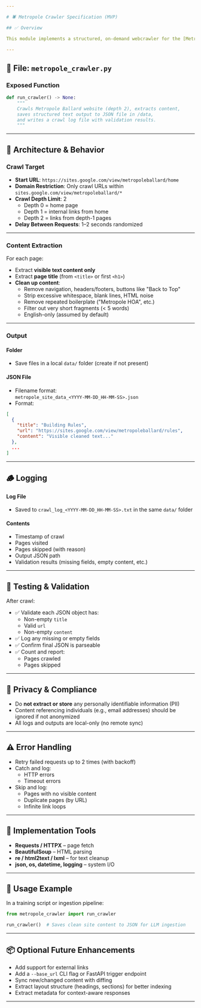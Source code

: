 ```yaml
---

# 🕷️ Metropole Crawler Specification (MVP)

## ✅ Overview

This module implements a structured, on-demand webcrawler for the [Metropole Ballard website](https://sites.google.com/view/metropoleballard/home). It extracts visible text content from the site's internal pages, applies text cleanup, and outputs structured data in JSON format for downstream ingestion by LLM systems (e.g., LlamaIndex).

---
```


## 📁 File: `metropole_crawler.py`

### Exposed Function
```python
def run_crawler() -> None:
    """
    Crawls Metropole Ballard website (depth 2), extracts content,
    saves structured text output to JSON file in /data,
    and writes a crawl log file with validation results.
    """
```

---

## 🧱 Architecture & Behavior

### Crawl Target
- **Start URL**: `https://sites.google.com/view/metropoleballard/home`
- **Domain Restriction**: Only crawl URLs within `sites.google.com/view/metropoleballard/*`
- **Crawl Depth Limit**: 2
  - Depth 0 = home page
  - Depth 1 = internal links from home
  - Depth 2 = links from depth-1 pages
- **Delay Between Requests**: 1–2 seconds randomized

---

### Content Extraction
For each page:
- Extract **visible text content only**
- Extract **page title** (from `<title>` or first `<h1>`)
- **Clean up content**:
  - Remove navigation, headers/footers, buttons like "Back to Top"
  - Strip excessive whitespace, blank lines, HTML noise
  - Remove repeated boilerplate ("Metropole HOA", etc.)
  - Filter out very short fragments (< 5 words)
  - English-only (assumed by default)

---

### Output

#### Folder
- Save files in a local `data/` folder (create if not present)

#### JSON File
- Filename format:  
  `metropole_site_data_<YYYY-MM-DD_HH-MM-SS>.json`
- Format:
```json
[
  {
    "title": "Building Rules",
    "url": "https://sites.google.com/view/metropoleballard/rules",
    "content": "Visible cleaned text..."
  },
  ...
]
```

---

## 🪵 Logging

#### Log File
- Saved to `crawl_log_<YYYY-MM-DD_HH-MM-SS>.txt` in the same `data/` folder

#### Contents
- Timestamp of crawl
- Pages visited
- Pages skipped (with reason)
- Output JSON path
- Validation results (missing fields, empty content, etc.)

---

## 🧪 Testing & Validation

After crawl:
- ✅ Validate each JSON object has:
  - Non-empty `title`
  - Valid `url`
  - Non-empty `content`
- ✅ Log any missing or empty fields
- ✅ Confirm final JSON is parseable
- ✅ Count and report:
  - Pages crawled
  - Pages skipped

---

## 🔐 Privacy & Compliance
- Do **not extract or store** any personally identifiable information (PII)
- Content referencing individuals (e.g., email addresses) should be ignored if not anonymized
- All logs and outputs are local-only (no remote sync)

---

## ⚠️ Error Handling

- Retry failed requests up to 2 times (with backoff)
- Catch and log:
  - HTTP errors
  - Timeout errors
- Skip and log:
  - Pages with no visible content
  - Duplicate pages (by URL)
  - Infinite link loops

---

## 🔧 Implementation Tools

- **Requests / HTTPX** – page fetch
- **BeautifulSoup** – HTML parsing
- **re / html2text / lxml** – for text cleanup
- **json, os, datetime, logging** – system I/O

---

## 🔁 Usage Example

In a training script or ingestion pipeline:
```python
from metropole_crawler import run_crawler

run_crawler()  # Saves clean site content to JSON for LLM ingestion
```

---

## 📦 Optional Future Enhancements
- Add support for external links
- Add a `--base_url` CLI flag or FastAPI trigger endpoint
- Sync new/changed content with diffing
- Extract layout structure (headings, sections) for better indexing
- Extract metadata for context-aware responses

---
